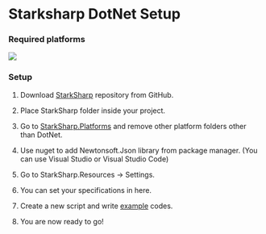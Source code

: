 <h1>Starksharp DotNet Setup</h1>

<h3>Required platforms</h3>

<img src="https://img.shields.io/badge/.NET-4+-green">

<h3>Setup</h3>

1. Download [StarkSharp](../StarkSharp/) repository from GitHub.

2. Place StarkSharp folder inside your project.

3. Go to [StarkSharp.Platforms](../StarkSharp/StarkSharp.Platforms/) and remove other platform folders other than DotNet.

4. Use nuget to add Newtonsoft.Json library from package manager. (You can use Visual Studio or Visual Studio Code)

5. Go to StarkSharp.Resources -> Settings.

6. You can set your specifications in here.

7. Create a new script and write [example](../StarkSharp/StarkSharp.Examples/) codes.

8. You are now ready to go!
